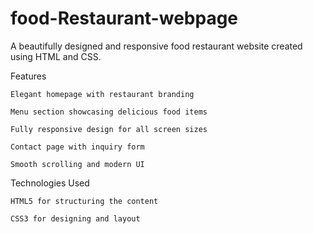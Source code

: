 # food-Restaurant-webpage

A beautifully designed and responsive food restaurant website created using HTML and CSS.

Features

    Elegant homepage with restaurant branding

    Menu section showcasing delicious food items

    Fully responsive design for all screen sizes

    Contact page with inquiry form

    Smooth scrolling and modern UI

Technologies Used

    HTML5 for structuring the content

    CSS3 for designing and layout
